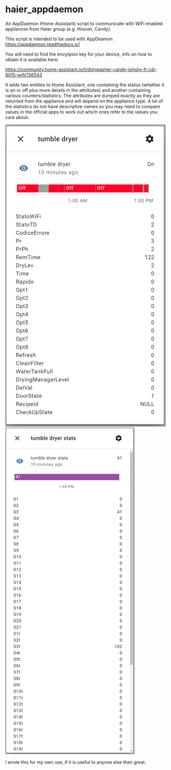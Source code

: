 # haier_appdaemon
An AppDaemon (Home Assistant) script to communicate with WiFi enabled appliances from Haier group (e.g. Hoover, Candy).

This script is intended to be used with AppDeamon https://appdaemon.readthedocs.io/

You will need to find the encytpion key for your device, info on how to obtain it is available here:

https://community.home-assistant.io/t/dishwasher-candy-simply-fi-cdi-6015-wifi/136543

It adds two entities to Home Assistant, one containing the status (whether it is on or off plus more details in the attributes) and another containing various counters/statistics.  The attributes are dumped exactly as they are returned from the appliance and will depend on the appliance type.  A lot of the statistics do not have descriptive names so you may need to compare values in the official apps to work out which ones refer to the values you care about.

![Screenshot](status.png)
![Screenshot](stats.png)

I wrote this for my own use, if it is useful to anyone else then great.
